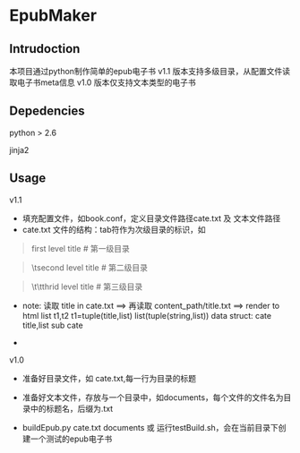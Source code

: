 # EpubMaker

## Intrudoction
本项目通过python制作简单的epub电子书
v1.1 版本支持多级目录，从配置文件读取电子书meta信息
v1.0 版本仅支持文本类型的电子书

## Depedencies
python > 2.6

jinja2

## Usage
v1.1

- 填充配置文件，如book.conf，定义目录文件路径cate.txt 及 文本文件路径
- cate.txt 文件的结构：tab符作为次级目录的标识，如

> first level title # 第一级目录

> \tsecond level title # 第二级目录

> \t\tthrid level title # 第三级目录

- note:
读取 title in cate.txt ==> 再读取 content_path/title.txt ==> render to html
list t1,t2
  t1=tuple(title,list)
list(tuple(string,list))
data struct: cate title,list sub cate

- 
v1.0

- 准备好目录文件，如 cate.txt,每一行为目录的标题

- 准备好文本文件，存放与一个目录中，如documents，每个文件的文件名为目录中的标题名，后缀为.txt

- buildEpub.py cate.txt documents 或 运行testBuild.sh，会在当前目录下创建一个测试的epub电子书

